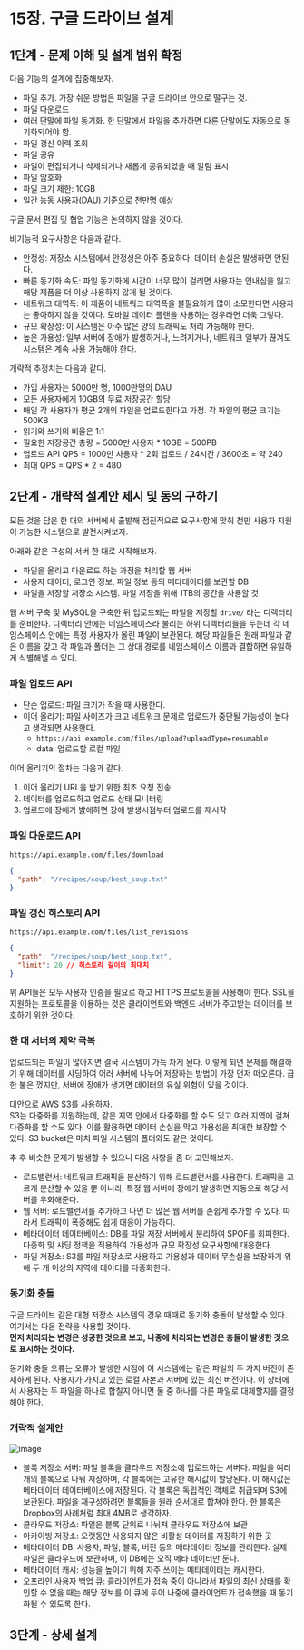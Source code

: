 # 15장. 구글 드라이브 설계
## 1단계 - 문제 이해 및 설계 범위 확정
다음 기능의 설계에 집중해보자.

- 파일 추가. 가장 쉬운 방법은 파일을 구글 드라이브 안으로 떨구는 것.
- 파일 다운로드
- 여러 단말에 파일 동기화. 한 단말에서 파일을 추가하면 다른 단말에도 자동으로 동기화되어야 함.
- 파일 갱신 이력 조회
- 파일 공유
- 파일이 편집되거나 삭제되거나 새롭게 공유되었을 때 알림 표시
- 파일 암호화
- 파일 크기 제한: 10GB
- 일간 능동 사용자(DAU) 기준으로 천만명 예상

구글 문서 편집 및 협업 기능은 논의하지 않을 것이다.

비기능적 요구사항은 다음과 같다.
- 안정성: 저장소 시스템에서 안정성은 아주 중요하다. 데이터 손실은 발생하면 안된다.
- 빠른 동기화 속도: 파일 동기화에 시간이 너무 많이 걸리면 사용자는 인내심을 잃고 해당 제품을 더 이상 사용하지 않게 될 것이다.
- 네트워크 대역폭: 이 제품이 네트워크 대역폭을 불필요하게 많이 소모한다면 사용자는 좋아하지 않을 것이다. 모바일 데이터 플랜을 사용하는 경우라면 더욱 그렇다.
- 규모 확장성: 이 시스템은 아주 많은 양의 트래픽도 처리 가능해야 한다.
- 높은 가용성: 일부 서버에 장애가 발생하거나, 느려지거나, 네트워크 일부가 끊겨도 시스템은 계속 사용 가능해야 한다.

개략적 추정치는 다음과 같다.
- 가입 사용자는 5000만 명, 1000만명의 DAU
- 모든 사용자에게 10GB의 무료 저장공간 할당
- 매일 각 사용자가 평균 2개의 파일을 업로드한다고 가정. 각 파일의 평균 크기는 500KB
- 읽기와 쓰기의 비율은 1:1
- 필요한 저장공간 총량 = 5000만 사용자 * 10GB = 500PB
- 업로드 API QPS = 1000만 사용자 * 2회 업로드 / 24시간 / 3600초 = 약 240
- 최대 QPS = QPS * 2 = 480

## 2단계 - 개략적 설계안 제시 및 동의 구하기
모든 것을 담은 한 대의 서버에서 출발해 점진적으로 요구사항에 맞춰 천만 사용자 지원이 가능한 시스템으로 발전시켜보자.

아래와 같은 구성의 서버 한 대로 시작해보자.

- 파일을 올리고 다운로드 하는 과정을 처리할 웹 서버
- 사용자 데이터, 로그인 정보, 파일 정보 등의 메타데이터를 보관할 DB
- 파일을 저장할 저장소 시스템. 파일 저장을 위해 1TB의 공간을 사용할 것

웹 서버 구축 및 MySQL을 구축한 뒤 업로드되는 파일을 저장할 `drive/` 라는 디렉터리를 준비한다. 디렉터리 안에는 네임스페이스라 불리는 하위 디렉터리들을 두는데 각 네임스페이스 안에는 특정 사용자가 올린 파일이 보관된다. 해당 파일들은 원래 파일과 같은 이름을 갖고 각 파일과 폴더는 그 상대 경로를 네임스페이스 이름과 결합하면 유일하게 식별해낼 수 있다.

### 파일 업로드 API
- 단순 업로드: 파일 크기가 작을 때 사용한다.
- 이어 올리기: 파일 사이즈가 크고 네트워크 문제로 업로드가 중단될 가능성이 높다고 생각되면 사용한다.  
  - `https://api.example.com/files/upload?uploadType=resumable`
  - data: 업로드할 로컬 파일

이어 올리기의 절차는 다음과 같다.

1. 이어 올리기 URL을 받기 위한 최초 요청 전송
2. 데이터를 업로드하고 업로드 상태 모니터링
3. 업로드에 장애가 밠애하면 장애 발생시점부터 업로드를 재시작

### 파일 다운로드 API
`https://api.example.com/files/download`

```json
{
  "path": "/recipes/soup/best_soup.txt"
}
```

### 파일 갱신 히스토리 API
`https://api.example.com/files/list_revisions`

```json
{
  "path": "/recipes/soup/best_soup.txt",
  "limit": 20 // 히스토리 길이의 최대치
}
```

위 API들은 모두 사용자 인증을 필요로 하고 HTTPS 프로토콜을 사용해야 한다. SSL을 지원하는 프로토콜을 이용하는 것은 클라이언트와 백엔드 서버가 주고받는 데이터를 보호하기 위한 것이다.

### 한 대 서버의 제약 극복
업로드되는 파일이 많아지면 결국 시스템이 가득 차게 된다. 이렇게 되면 문제를 해결하기 위해 데이터를 샤딩하여 어러 서버에 나누어 저장하는 방법이 가장 먼저 떠오른다. 급한 불은 껐지만, 서버에 장애가 생기면 데이터의 유실 위험이 있을 것이다.

대안으로 AWS S3를 사용하자.  
S3는 다중화를 지원하는데, 같은 지역 안에서 다중화를 할 수도 있고 여러 지역에 걸쳐 다중화를 할 수도 있다. 이를 활용하면 데이터 손실을 막고 가용성을 최대한 보장할 수 있다. S3 bucket은 마치 파일 시스템의 폴더와도 같은 것이다.

추 후 비슷한 문제가 발생할 수 있으니 다음 사항을 좀 더 고민해보자.
- 로드밸런서: 네트워크 트래픽을 분산하기 위해 로드밸런서를 사용한다. 트래픽을 고르게 분산할 수 있을 뿐 아니라, 특정 웹 서버에 장애가 발생하면 자동으로 해당 서버를 우회해준다.
- 웹 서버: 로드밸런서를 추가하고 나면 더 많은 웹 서버를 손쉽게 추가할 수 있다. 따라서 트래픽이 폭증해도 쉽게 대응이 가능하다.
- 메타데이터 데이터베이스: DB를 파일 저장 서버에서 분리하여 SPOF를 회피한다. 다중화 및 샤딩 정책을 적용하여 가용성과 규모 확장성 요구사항에 대응한다.
- 파일 저장소: S3를 파일 저장소로 사용하고 가용성과 데이터 무손실을 보장하기 위해 두 개 이상의 지역에 데이터를 다중화한다.

### 동기화 충돌
구글 드라이브 같은 대형 저장소 시스템의 경우 때때로 동기화 충돌이 발생할 수 있다. 여기서는 다음 전략을 사용할 것이다.  
**먼저 처리되는 변경은 성공한 것으로 보고, 나중에 처리되는 변경은 충돌이 발생한 것으로 표시하는 것이다.**

동기화 충돌 오류는 오류가 발생한 시점에 이 시스템에는 같은 파일의 두 가지 버전이 존재하게 된다. 사용자가 가지고 있는 로컬 사본과 서버에 있는 최신 버전이다. 이 상태에서 사용자는 두 파일을 하나로 합칠지 아니면 둘 중 하나를 다른 파일로 대체할지를 결정해야 한다.

### 개략적 설계안
![image](https://github.com/alanhakhyeonsong/LetsReadBooks/assets/60968342/fd4ae655-d4a8-4bfc-a2a2-ed568a53b461)

- 블록 저장소 서버: 파일 블록을 클라우드 저장소에 업로드하는 서버다. 파일을 여러 개의 블록으로 나눠 저장하며, 각 블록에는 고유한 해시값이 할당된다. 이 해시값은 메타데이터 데이터베이스에 저장된다. 각 블록은 독립적인 객체로 취급되며 S3에 보관된다. 파일을 재구성하려면 블록들을 원래 순서대로 합쳐야 한다. 한 블록은 Dropbox의 사례처럼 최대 4MB로 생각하자.
- 클라우드 저장소: 파일은 블록 단위로 나눠져 클라우드 저장소에 보관
- 아카이빙 저장소: 오랫동안 사용되지 않은 비활성 데이터를 저장하기 위한 곳
- 메타데이터 DB: 사용자, 파일, 블록, 버전 등의 메타데이터 정보를 관리한다. 실제 파일은 클라우드에 보관하며, 이 DB에는 오직 메타 데이터만 둔다.
- 메타데이터 캐시: 성능을 높이기 위해 자주 쓰이는 메타데이터는 캐시한다.
- 오프라인 사용자 백업 큐: 클라이언트가 접속 중이 아니라서 파일의 최신 상태를 확인할 수 없을 때는 해당 정보를 이 큐에 두어 나중에 클라이언트가 접속했을 때 동기화될 수 있도록 한다.

## 3단계 - 상세 설계
